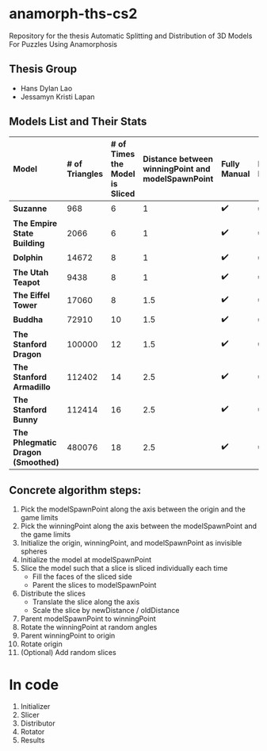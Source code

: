 # anamorph-ths-cs2
Repository for the thesis Automatic Splitting and Distribution of 3D Models For Puzzles Using Anamorphosis

## Thesis Group 
- Hans Dylan Lao
- Jessamyn Kristi Lapan

## Models List and Their Stats

| Model | # of Triangles | # of Times the Model is Sliced | Distance between winningPoint and modelSpawnPoint | Fully Manual | Half Half | Fully Automatic | 
| :---- | :------------- | :----------------------------- | :------------------------------------------------ | :----------- | :-------- | :-------------- |
| **Suzanne** | 968 | 6 | 1 | ✔️ | ✔️ | ✔️                                 
| **The Empire State Building** | 2066 | 6 | 1 | ✔️ | ✔️ | ✔️     
| **Dolphin** | 14672 | 8 | 1 | ✔️ | ✔️ | ✔️     
| **The Utah Teapot** | 9438 | 8 | 1 | ✔️ | ✔️ | ✔️     
| **The Eiffel Tower** | 17060 | 8 | 1.5 | ✔️ | ✔️ | ✔️     
| **Buddha** | 72910 | 10 | 1.5 | ✔️ | ✔️ | ✔️     
| **The Stanford Dragon** | 100000 | 12 | 1.5 | ✔️ | ✔️ | ✔️     
| **The Stanford Armadillo** | 112402 | 14 | 2.5 | ✔️ | ✔️ | ✔️     
| **The Stanford Bunny** | 112414 | 16 | 2.5 | ✔️ | ✔️ | ✔️     
| **The Phlegmatic Dragon (Smoothed)** | 480076 | 18 | 2.5 | ✔️ | ✔️ | ✔️     

## Concrete algorithm steps:
01. Pick the modelSpawnPoint along the axis between the origin and the game limits
02. Pick the winningPoint along the axis between the modelSpawnPoint and the game limits
03. Initialize the origin, winningPoint, and modelSpawnPoint as invisible spheres
04. Initialize the model at modelSpawnPoint
05. Slice the model such that a slice is sliced individually each time
    - Fill the faces of the sliced side
    - Parent the slices to modelSpawnPoint
06. Distribute the slices
    - Translate the slice along the axis
    - Scale the slice by newDistance / oldDistance
07. Parent modelSpawnPoint to winningPoint
08. Rotate the winningPoint at random angles
09. Parent winningPoint to origin
10. Rotate origin
11. (Optional) Add random slices

# In code
1. Initializer
2. Slicer
3. Distributor
4. Rotator
5. Results
